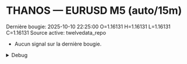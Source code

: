 # THANOS — EURUSD M5 (auto/15m)
Dernière bougie: 2025-10-10 22:25:00  O=1.16131  H=1.16131  L=1.16131  C=1.16131
Source active: twelvedata_repo

- Aucun signal sur la dernière bougie.

<details><summary>Debug</summary>

- TD_API_KEY manquant.

</details>